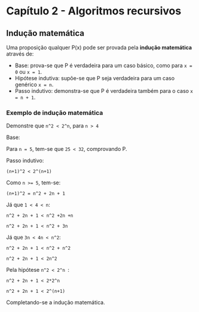# Capítulo 2 - Algoritmos recursivos

## Indução matemática
Uma proposição qualquer P(x) pode ser provada pela **indução matemática** através de:
- Base: prova-se que P é verdadeira para um caso básico, como para ```x = 0``` ou ```x = 1```.
- Hipótese indutiva: supõe-se que P seja verdadeira para um caso genérico ```x = n```.
- Passo indutivo: demonstra-se que P é verdadeira também para o caso ```x = n + 1```.

### Exemplo de indução matemática
Demonstre que ```n^2 < 2^n```, para ```n > 4```

Base:

Para ```n = 5```, tem-se que ```25 < 32```, comprovando P.

Passo indutivo:

```(n+1)^2 < 2^(n+1)```

Como ```n >= 5```, tem-se:

```(n+1)^2 = n^2 + 2n + 1```

Já que ```1 < 4 < n```:

```n^2 + 2n + 1 < n^2 +2n +n```

```n^2 + 2n + 1 < n^2 + 3n ```

Já que ```3n < 4n < n^2```:

```n^2 + 2n + 1 < n^2 + n^2```

```n^2 + 2n + 1 < 2n^2```

Pela hipótese ```n^2 < 2^n ```:

```n^2 + 2n + 1 < 2*2^n```

```n^2 + 2n + 1 < 2^(n+1)```

Completando-se a indução matemática. 
